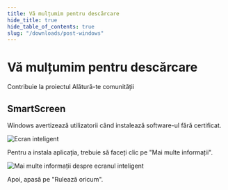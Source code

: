 ```yaml
---
title: Vă mulțumim pentru descărcare
hide_title: true
hide_table_of_contents: true
slug: "/downloads/post-windows"
---
```


<div className="text-center margin-top--xl">

# Vă mulțumim pentru descărcare

<div className="row margin-bottom--lg padding--sm flex-center">
<Link className="button button--outline button--warning button--lg margin--sm" href="/contributing">
  Contribuie la proiectul
</Link>
<Link className="button button--outline button--info button--lg margin--sm" href="https://linwood.dev/matrix">
  Alătură-te comunității
</Link>

</div>

## SmartScreen


Windows avertizează utilizatorii când instalează software-ul fără certificat.

![Ecran inteligent](/img/smart-screen.png)

Pentru a instala aplicația, trebuie să faceți clic pe "Mai multe informații".

![Mai multe informații despre ecranul inteligent](/img/smart-screen-more-info.png)

Apoi, apasă pe "Rulează oricum".

</div>
